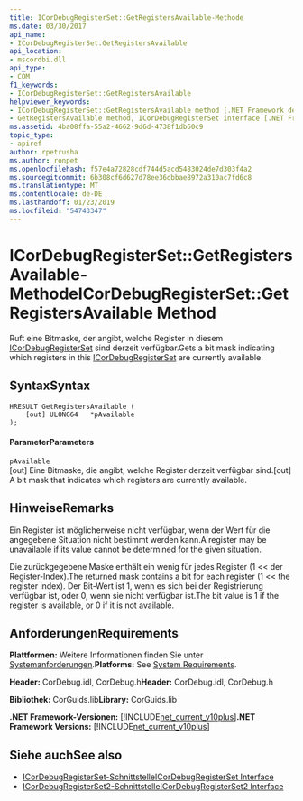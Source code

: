 ```yaml
---
title: ICorDebugRegisterSet::GetRegistersAvailable-Methode
ms.date: 03/30/2017
api_name:
- ICorDebugRegisterSet.GetRegistersAvailable
api_location:
- mscordbi.dll
api_type:
- COM
f1_keywords:
- ICorDebugRegisterSet::GetRegistersAvailable
helpviewer_keywords:
- ICorDebugRegisterSet::GetRegistersAvailable method [.NET Framework debugging]
- GetRegistersAvailable method, ICorDebugRegisterSet interface [.NET Framework debugging]
ms.assetid: 4ba08ffa-55a2-4662-9d6d-4738f1db60c9
topic_type:
- apiref
author: rpetrusha
ms.author: ronpet
ms.openlocfilehash: f57e4a72828cdf744d5acd5483024de7d303f4a2
ms.sourcegitcommit: 6b308cf6d627d78ee36dbbae8972a310ac7fd6c8
ms.translationtype: MT
ms.contentlocale: de-DE
ms.lasthandoff: 01/23/2019
ms.locfileid: "54743347"
---
```

# <a name="icordebugregistersetgetregistersavailable-method"></a><span data-ttu-id="4cd8a-102">ICorDebugRegisterSet::GetRegistersAvailable-Methode</span><span class="sxs-lookup"><span data-stu-id="4cd8a-102">ICorDebugRegisterSet::GetRegistersAvailable Method</span></span>
<span data-ttu-id="4cd8a-103">Ruft eine Bitmaske, der angibt, welche Register in diesem [ICorDebugRegisterSet](../../../../docs/framework/unmanaged-api/debugging/icordebugregisterset-interface.md) sind derzeit verfügbar.</span><span class="sxs-lookup"><span data-stu-id="4cd8a-103">Gets a bit mask indicating which registers in this [ICorDebugRegisterSet](../../../../docs/framework/unmanaged-api/debugging/icordebugregisterset-interface.md) are currently available.</span></span>  
  
## <a name="syntax"></a><span data-ttu-id="4cd8a-104">Syntax</span><span class="sxs-lookup"><span data-stu-id="4cd8a-104">Syntax</span></span>  
  
```  
HRESULT GetRegistersAvailable (  
    [out] ULONG64   *pAvailable  
);  
```  
  
#### <a name="parameters"></a><span data-ttu-id="4cd8a-105">Parameter</span><span class="sxs-lookup"><span data-stu-id="4cd8a-105">Parameters</span></span>  
 `pAvailable`  
 <span data-ttu-id="4cd8a-106">[out] Eine Bitmaske, die angibt, welche Register derzeit verfügbar sind.</span><span class="sxs-lookup"><span data-stu-id="4cd8a-106">[out] A bit mask that indicates which registers are currently available.</span></span>  
  
## <a name="remarks"></a><span data-ttu-id="4cd8a-107">Hinweise</span><span class="sxs-lookup"><span data-stu-id="4cd8a-107">Remarks</span></span>  
 <span data-ttu-id="4cd8a-108">Ein Register ist möglicherweise nicht verfügbar, wenn der Wert für die angegebene Situation nicht bestimmt werden kann.</span><span class="sxs-lookup"><span data-stu-id="4cd8a-108">A register may be unavailable if its value cannot be determined for the given situation.</span></span>  
  
 <span data-ttu-id="4cd8a-109">Die zurückgegebene Maske enthält ein wenig für jedes Register (1 << der Register-Index).</span><span class="sxs-lookup"><span data-stu-id="4cd8a-109">The returned mask contains a bit for each register (1 << the register index).</span></span> <span data-ttu-id="4cd8a-110">Der Bit-Wert ist 1, wenn es sich bei der Registrierung verfügbar ist, oder 0, wenn sie nicht verfügbar ist.</span><span class="sxs-lookup"><span data-stu-id="4cd8a-110">The bit value is 1 if the register is available, or 0 if it is not available.</span></span>  
  
## <a name="requirements"></a><span data-ttu-id="4cd8a-111">Anforderungen</span><span class="sxs-lookup"><span data-stu-id="4cd8a-111">Requirements</span></span>  
 <span data-ttu-id="4cd8a-112">**Plattformen:** Weitere Informationen finden Sie unter [Systemanforderungen](../../../../docs/framework/get-started/system-requirements.md).</span><span class="sxs-lookup"><span data-stu-id="4cd8a-112">**Platforms:** See [System Requirements](../../../../docs/framework/get-started/system-requirements.md).</span></span>  
  
 <span data-ttu-id="4cd8a-113">**Header:** CorDebug.idl, CorDebug.h</span><span class="sxs-lookup"><span data-stu-id="4cd8a-113">**Header:** CorDebug.idl, CorDebug.h</span></span>  
  
 <span data-ttu-id="4cd8a-114">**Bibliothek:** CorGuids.lib</span><span class="sxs-lookup"><span data-stu-id="4cd8a-114">**Library:** CorGuids.lib</span></span>  
  
 <span data-ttu-id="4cd8a-115">**.NET Framework-Versionen:** [!INCLUDE[net_current_v10plus](../../../../includes/net-current-v10plus-md.md)]</span><span class="sxs-lookup"><span data-stu-id="4cd8a-115">**.NET Framework Versions:** [!INCLUDE[net_current_v10plus](../../../../includes/net-current-v10plus-md.md)]</span></span>  
  
## <a name="see-also"></a><span data-ttu-id="4cd8a-116">Siehe auch</span><span class="sxs-lookup"><span data-stu-id="4cd8a-116">See also</span></span>
- [<span data-ttu-id="4cd8a-117">ICorDebugRegisterSet-Schnittstelle</span><span class="sxs-lookup"><span data-stu-id="4cd8a-117">ICorDebugRegisterSet Interface</span></span>](../../../../docs/framework/unmanaged-api/debugging/icordebugregisterset-interface.md)
- [<span data-ttu-id="4cd8a-118">ICorDebugRegisterSet2-Schnittstelle</span><span class="sxs-lookup"><span data-stu-id="4cd8a-118">ICorDebugRegisterSet2 Interface</span></span>](../../../../docs/framework/unmanaged-api/debugging/icordebugregisterset2-interface.md)
